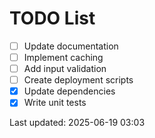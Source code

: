 # TODO List

- [ ] Update documentation
- [ ] Implement caching
- [ ] Add input validation
- [ ] Create deployment scripts
- [x] Update dependencies
- [x] Write unit tests

Last updated: 2025-06-19 03:03
